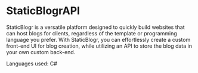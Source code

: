 # StaticBlogrAPI

StaticBlogr is a versatile platform designed to quickly build websites that can host blogs for clients, regardless of the template or programming language you prefer. With StaticBlogr, you can effortlessly create a custom front-end UI for blog creation, while utilizing an API to store the blog data in your own custom back-end.

Languages used: C#

